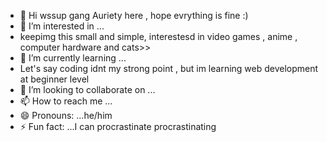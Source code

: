 - 👋 Hi wssup gang Auriety here , hope evrything is fine :)
- 👀 I’m interested in ...
- keepimg this small and simple, interestesd in video games , anime , computer hardware and cats>>
- 🌱 I’m currently learning ...
- Let's say coding idnt my strong point , but im learning web development at beginner level 
- 💞️ I’m looking to collaborate on ...
- 📫 How to reach me ...
- 😄 Pronouns: ...he/him
- ⚡ Fun fact: ...I can procrastinate procrastinating

<!---
Aur1ety/Aur1ety is a ✨ special ✨ repository because its `README.md` (this file) appears on your GitHub profile.
You can click the Preview link to take a look at your changes.
--->
